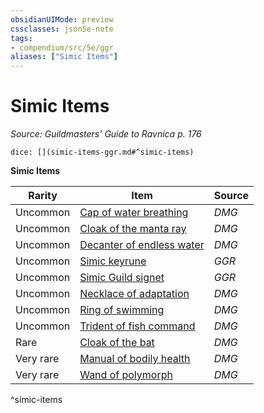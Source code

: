 ```yaml
---
obsidianUIMode: preview
cssclasses: json5e-note
tags:
- compendium/src/5e/ggr
aliases: ["Simic Items"]
---
```

# Simic Items
*Source: Guildmasters' Guide to Ravnica p. 176* 

`dice: [](simic-items-ggr.md#^simic-items)`

**Simic Items**

| Rarity | Item | Source |
|--------|------|--------|
| Uncommon | [Cap of water breathing](cap-of-water-breathing.md) | *DMG* |
| Uncommon | [Cloak of the manta ray](cloak-of-the-manta-ray.md) | *DMG* |
| Uncommon | [Decanter of endless water](decanter-of-endless-water.md) | *DMG* |
| Uncommon | [Simic keyrune](simic-keyrune-ggr.md) | *GGR* |
| Uncommon | [Simic Guild signet](simic-guild-signet-ggr.md) | *GGR* |
| Uncommon | [Necklace of adaptation](necklace-of-adaptation.md) | *DMG* |
| Uncommon | [Ring of swimming](ring-of-swimming.md) | *DMG* |
| Uncommon | [Trident of fish command](trident-of-fish-command.md) | *DMG* |
| Rare | [Cloak of the bat](cloak-of-the-bat.md) | *DMG* |
| Very rare | [Manual of bodily health](manual-of-bodily-health.md) | *DMG* |
| Very rare | [Wand of polymorph](wand-of-polymorph.md) | *DMG* |
^simic-items